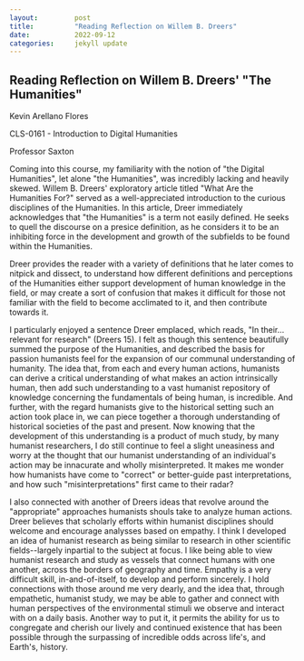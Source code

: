 ```yaml
---
layout:         post
title:          "Reading Reflection on Willem B. Dreers"
date:           2022-09-12
categories:     jekyll update
---
```


## Reading Reflection on Willem B. Dreers' "The Humanities"
Kevin Arellano Flores

CLS-0161 - Introduction to Digital Humanities

Professor Saxton

Coming into this course, my familiarity with the notion of "the Digital Humanities", let alone "the Humanities", was incredibly lacking and heavily skewed. Willem B. Dreers' exploratory article titled "What Are the Humanities For?" served as a well-appreciated introduction to the curious disciplines of the Humanities. In this article, Dreer immediately acknowledges that "the Humanities" is a term not easily defined. He seeks to quell the discourse on a presice definition, as he considers it to be an inhibiting force in the development and growth of the subfields to be found within the Humanities.

Dreer provides the reader with a variety of definitions that he later comes to nitpick and dissect, to understand how different definitions and perceptions of the Humanities either support development of human knowledge in the field, or may create a sort of confusion that makes it difficult for those not familiar with the field to become acclimated to it, and then contribute towards it.

I particularly enjoyed a sentence Dreer emplaced, which reads, "In their... relevant for research" (Dreers 15). I felt as though this sentence beautifully summed the purpose of the Humanities, and described the basis for passion humanists feel for the expansion of our communal understanding of humanity. The idea that, from each and every human actions, humanists can derive a critical understanding of what makes an action intrinsically human, then add such understanding to a vast humanist repository of knowledge concerning the fundamentals of being human, is incredible. And further, with the regard humanists give to the historical setting such an action took place in, we can piece together a thorough understanding of historical societies of the past and present. Now knowing that the development of this understanding is a product of much study, by many humanist researchers, I do still continue to feel a slight uneasiness and worry at the thought that our humanist understanding of an individual's action may be innacurate and wholly misinterpreted. It makes me wonder how humanists have come to "correct" or better-guide past interpretations, and how such "misinterpretations" first came to their radar?

I also connected with another of Dreers ideas that revolve around the "appropriate" approaches humanists shouls take to analyze human actions. Dreer believes that scholarly efforts within humanist disciplines should welcome and encourage analysses based on empathy. I think I developed an idea of humanist research as being similar to research in other scientific fields--largely inpartial to the subject at focus. I like being able to view humanist research and study as vessels that connect humans with one another, across the borders of geography and time. Empathy is a very difficult skill, in-and-of-itself, to develop and perform sincerely. I hold connections with those around me very dearly, and the idea that, through empathetic, humanist study, we may be able to gather and connect with human perspectives of the environmental stimuli we observe and interact with on a daily basis. Another way to put it, it permits the ability for us to congregate and cherish our lively and continued existence that has been possible through the surpassing of incredible odds across life's, and Earth's, history.
